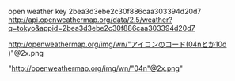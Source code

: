open weather key 2bea3d3ebe2c30f886caa303394d20d7
http://api.openweathermap.org/data/2.5/weather?q=tokyo&appid=2bea3d3ebe2c30f886caa303394d20d7

http://openweathermap.org/img/wn/"アイコンのコード(04nとか10d
)"@2x.png

"http://openweathermap.org/img/wn/"04n"@2x.png"
